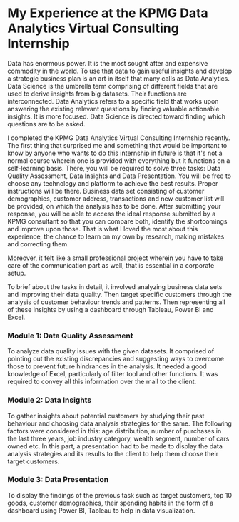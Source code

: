 # My Experience at the KPMG Data Analytics Virtual Consulting Internship
Data has enormous power. It is the most sought after and expensive commodity in the world. To use that data to gain useful insights and develop a strategic business plan is an art in itself that many calls as Data Analytics. Data Science is the umbrella term comprising of different fields that are used to derive insights from big datasets. Their functions are interconnected. Data Analytics refers to a specific field that works upon answering the existing relevant questions by finding valuable actionable insights. It is more focused. Data Science is directed toward finding which questions are to be asked.

I completed the KPMG Data Analytics Virtual Consulting Internship recently. The first thing that surprised me and something that would be important to know by anyone who wants to do this internship in future is that it's not a normal course wherein one is provided with everything but it functions on a self-learning basis. There, you will be required to solve three tasks: Data Quality Assessment, Data Insights and Data Presentation. You will be free to choose any technology and platform to achieve the best results. Proper instructions will be there. Business data set consisting of customer demographics, customer address, transactions and new customer list will be provided, on which the analysis has to be done. After submitting your response, you will be able to access the ideal response submitted by a KPMG consultant so that you can compare both, identify the shortcomings and improve upon those. That is what I loved the most about this experience, the chance to learn on my own by research, making mistakes and correcting them.

Moreover, it felt like a small professional project wherein you have to take care of the communication part as well, that is essential in a corporate setup. 

To brief about the tasks in detail, it involved analyzing business data sets and improving their data quality. Then target specific customers through the analysis of customer behaviour trends and patterns. Then representing all of these insights by using a dashboard through Tableau, Power BI and Excel.


### Module 1: Data Quality Assessment 
To analyze data quality issues with the given datasets. It comprised of pointing out the existing discrepancies and suggesting ways to overcome those to prevent future hindrances in the analysis. It needed a good knowledge of Excel, particularly of filter tool and other functions. It was required to convey all this information over the mail to the client.


### Module 2: Data Insights
To gather insights about potential customers by studying their past behaviour and choosing data analysis strategies for the same. The following factors were considered in this: age distribution, number of purchases in the last three years, job industry category, wealth segment, number of cars owned etc. In this part, a presentation had to be made to display the data analysis strategies and its results to the client to help them choose their target customers.



### Module 3: Data Presentation
To display the findings of the previous task such as target customers, top 10 goods, customer demographics, their spending habits in the form of a dashboard using Power BI, Tableau to help in data visualization. 
